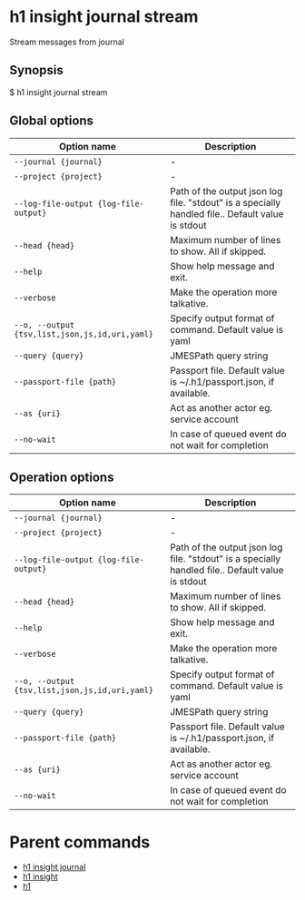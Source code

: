 
# h1 insight journal stream

Stream messages from journal

## Synopsis

$ h1 insight journal stream <options>

## Global options

| Option name                                        | Description                                                                                      |
| -------------------------------------------------- | ------------------------------------------------------------------------------------------------ |
| ```--journal {journal}```                          | -                                                                                                |
| ```--project {project}```                          | -                                                                                                |
| ```--log-file-output {log-file-output}```          | Path of the output json log file. "stdout" is a specially handled file.. Default value is stdout |
| ```--head {head}```                                | Maximum number of lines to show. All if skipped.                                                 |
| ```--help```                                       | Show help message and exit.                                                                      |
| ```--verbose```                                    | Make the operation more talkative.                                                               |
| ```--o, --output {tsv,list,json,js,id,uri,yaml}``` | Specify output format of command. Default value is yaml                                          |
| ```--query {query}```                              | JMESPath query string                                                                            |
| ```--passport-file {path}```                       | Passport file. Default value is ~/.h1/passport.json, if available.                               |
| ```--as {uri}```                                   | Act as another actor eg. service account                                                         |
| ```--no-wait```                                    | In case of queued event do not wait for completion                                               |

## Operation options

| Option name                                        | Description                                                                                      |
| -------------------------------------------------- | ------------------------------------------------------------------------------------------------ |
| ```--journal {journal}```                          | -                                                                                                |
| ```--project {project}```                          | -                                                                                                |
| ```--log-file-output {log-file-output}```          | Path of the output json log file. "stdout" is a specially handled file.. Default value is stdout |
| ```--head {head}```                                | Maximum number of lines to show. All if skipped.                                                 |
| ```--help```                                       | Show help message and exit.                                                                      |
| ```--verbose```                                    | Make the operation more talkative.                                                               |
| ```--o, --output {tsv,list,json,js,id,uri,yaml}``` | Specify output format of command. Default value is yaml                                          |
| ```--query {query}```                              | JMESPath query string                                                                            |
| ```--passport-file {path}```                       | Passport file. Default value is ~/.h1/passport.json, if available.                               |
| ```--as {uri}```                                   | Act as another actor eg. service account                                                         |
| ```--no-wait```                                    | In case of queued event do not wait for completion                                               |

# Parent commands

* [h1 insight journal](./../README.md)
* [h1 insight](./../../README.md)
* [h1](./../../../README.md)
